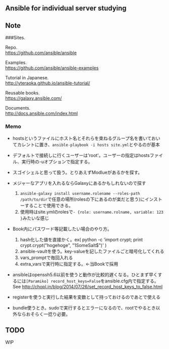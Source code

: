 Ansible for individual server studying
---

## Note  
###Sites.  

Repo.  
https://github.com/ansible/ansible

Examples.  
https://github.com/ansible/ansible-examples  

Tutorial in Japanese.  
http://yteraoka.github.io/ansible-tutorial/  

Reusable books.  
https://galaxy.ansible.com/  

Documents.  
http://docs.ansible.com/index.html

### Memo

- hostsというファイルにホスト名とそれらを束ねるグループ名を書いておいてカレントに置き、```ansible-playbook -i hosts site.yml```とやるのが基本

- デフォルトで接続しに行くユーザーは'root'。ユーザーの指定はhostsファイル、実行時の-uオプションで指定する。

- スゴイシェルと思って扱う。とりあえずModlueがあるかを探す。

- メジャーなアプリを入れるならGalaxyにあるかもしれないので探す
  1. ```ansible-galaxy install username.rolename --roles-path /path/to/dir```で任意の場所(rolesの下にあるのが楽だと思う)にインストーすることで使用できる。
  1. 使用時はsite.ymlのrolesで```- {role: username.rolname, variable: 123 }```みたいな感じ


- Book内にパスワード等記載したい場合のやり方。
  1. hash化した値を直接かく。ex( python -c 'import crypt; print crypt.crypt("hogehoge", "$1$SomeSalt$")' )
  1. ansible-vaultを使う。key-valueを記したファイルごと暗号化してくれる
  1. vars_promptで毎回入れる
  1. extra_varsで実行時に指定する。←当Bookで採用


- ansibleはopenssh5.6以前を使うと動作が比較的遅くなる。ひとまず早くするには```[Paramiko] record_host_keys=False```をansible.cfg内で指定する。  
  See http://chopl.in/blog/2014/07/26/set_record_host_keys_to_false.html

- registerを使うと実行した結果を変数として持っておけるのであとで使える

- bundle使うとき。sudoで実行するとエラーになるので、rootでやるとき以外ならおそらく一捻り必要。



## TODO
WIP
